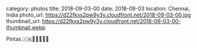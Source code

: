 category: photos 
title: 2018-09-03-00
date: 2018-09-03
location: Chennai, India
photo_url: https://d22fkxs2pw9y3y.cloudfront.net/2018-09-03-00.jpg
thumbnail_url: https://d22fkxs2pw9y3y.cloudfront.net/2018-09-03-00-thumbnail.webp

Pintas.🇮🇳🎅🏼👳🏾‍♂️      